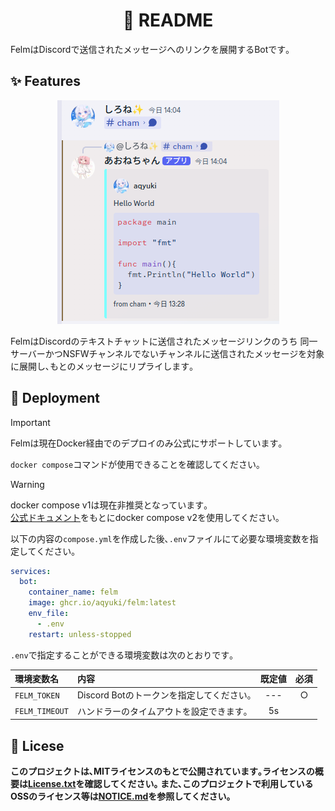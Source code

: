 <h1 align="center">📖 README</h1>

FelmはDiscordで送信されたメッセージへのリンクを展開するBotです｡

<h2>✨ Features</h2>

<div align="center"><img src="_asset/felm.png"></div>

FelmはDiscordのテキストチャットに送信されたメッセージリンクのうち
同一サーバーかつNSFWチャンネルでないチャンネルに送信されたメッセージを対象に展開し､もとのメッセージにリプライします｡

<h2>🚀 Deployment</h2>

>[!IMPORTANT]
>Felmは現在Docker経由でのデプロイのみ公式にサポートしています｡

`docker compose`コマンドが使用できることを確認してください｡

>[!WARNING]
>docker compose v1は現在非推奨となっています｡ \
>[公式ドキュメント](https://docs.docker.com/compose/releases/migrate/)をもとにdocker compose v2を使用してください｡

以下の内容の`compose.yml`を作成した後､`.env`ファイルにて必要な環境変数を指定してください｡

```yaml
services:
  bot:
    container_name: felm
    image: ghcr.io/aqyuki/felm:latest
    env_file:
      - .env
    restart: unless-stopped
```

`.env`で指定することができる環境変数は次のとおりです｡

| 環境変数名     | 内容                                     | 既定値 | 必須  |
| :------------- | :--------------------------------------- | :----: | :---: |
| `FELM_TOKEN`   | Discord Botのトークンを指定してください｡ |  ---   |   ○   |
| `FELM_TIMEOUT` | ハンドラーのタイムアウトを設定できます｡  |   5s   |       |

<h2>📄 Licese</h2>

**このプロジェクトは､MITライセンスのもとで公開されています｡ライセンスの概要は[License.txt](./License.txt)を確認してください｡
また､このプロジェクトで利用しているOSSのライセンス等は[NOTICE.md](./NOTICE.md)を参照してください｡**
